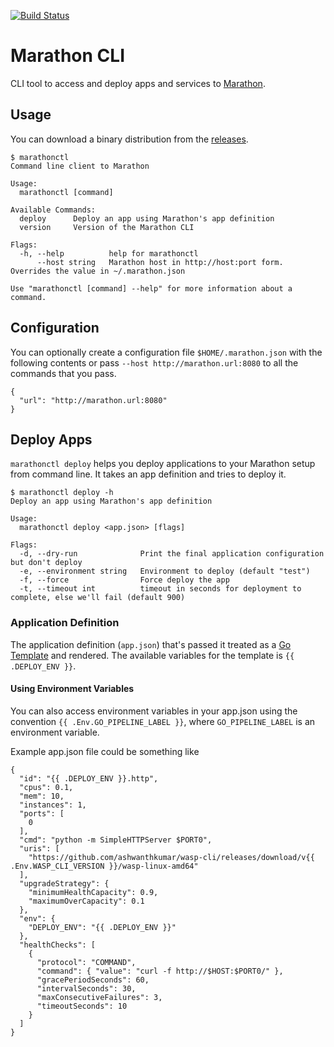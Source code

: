 [![Build Status](https://snap-ci.com/ashwanthkumar/marathonctl/branch/master/build_image)](https://snap-ci.com/ashwanthkumar/marathonctl/branch/master)

# Marathon CLI
CLI tool to access and deploy apps and services to [Marathon](https://mesosphere.github.io/marathon/).

## Usage
You can download a binary distribution from the [releases](https://github.com/ashwanthkumar/marathonctl/releases). 

```
$ marathonctl
Command line client to Marathon

Usage:
  marathonctl [command]

Available Commands:
  deploy      Deploy an app using Marathon's app definition
  version     Version of the Marathon CLI

Flags:
  -h, --help          help for marathonctl
      --host string   Marathon host in http://host:port form. Overrides the value in ~/.marathon.json

Use "marathonctl [command] --help" for more information about a command.
```

## Configuration
You can optionally create a configuration file `$HOME/.marathon.json` with the following contents or pass `--host http://marathon.url:8080` to all the commands that you pass.

```
{
  "url": "http://marathon.url:8080"
}
```


## Deploy Apps
`marathonctl deploy` helps you deploy applications to your Marathon setup from command line. It takes an app definition and tries to deploy it.

```
$ marathonctl deploy -h
Deploy an app using Marathon's app definition

Usage:
  marathonctl deploy <app.json> [flags]

Flags:
  -d, --dry-run              Print the final application configuration but don't deploy
  -e, --environment string   Environment to deploy (default "test")
  -f, --force                Force deploy the app
  -t, --timeout int          timeout in seconds for deployment to complete, else we'll fail (default 900)
```

### Application Definition
The application definition (`app.json`) that's passed it treated as a [Go Template](https://golang.org/pkg/text/template/) and rendered. The available variables for the template is `{{ .DEPLOY_ENV }}`. 

#### Using Environment Variables
You can also access environment variables in your app.json using the convention `{{ .Env.GO_PIPELINE_LABEL }}`, where `GO_PIPELINE_LABEL` is an environment variable. 

Example app.json file could be something like
```
{
  "id": "{{ .DEPLOY_ENV }}.http",
  "cpus": 0.1,
  "mem": 10,
  "instances": 1,
  "ports": [
    0
  ],
  "cmd": "python -m SimpleHTTPServer $PORT0",
  "uris": [
    "https://github.com/ashwanthkumar/wasp-cli/releases/download/v{{ .Env.WASP_CLI_VERSION }}/wasp-linux-amd64"
  ],
  "upgradeStrategy": {
    "minimumHealthCapacity": 0.9,
    "maximumOverCapacity": 0.1
  },
  "env": {
    "DEPLOY_ENV": "{{ .DEPLOY_ENV }}"
  },
  "healthChecks": [
    {
      "protocol": "COMMAND",
      "command": { "value": "curl -f http://$HOST:$PORT0/" },
      "gracePeriodSeconds": 60,
      "intervalSeconds": 30,
      "maxConsecutiveFailures": 3,
      "timeoutSeconds": 10
    }
  ]
}
```
